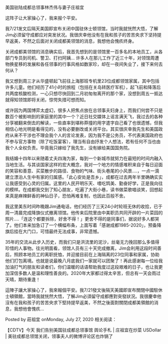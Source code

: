 美国驻陆成都总领事林杰伟与妻子庄祖宜

这阵子让大家操心了，我来报个平安。

我7/21发文后隔天美国即宣布关闭中国驻休士顿领馆，当时我就恍然大悟，了解Jim必须留守成都应对突发状况。我很庆幸他没有在我和孩子的苦苦央求下坚持提早返美，不然之后面对关闭成都美领馆的消息，我想他会愧疚终身。

关闭成都美领馆的消息确实后，我首先想到的是领馆里一百多名的本地员工，从各部门专员到司机、警卫、打扫阿姨&#8230; 许多人在那儿工作了近三十年，对领馆周遭物换星移的发展和各任领事的行事风格如数家珍，却在一夜间失业了，接下来何去何从？

我又想到周三才从华盛顿起飞前往上海那班专机里23位成都领馆家属，其中包括许多儿童。他们经历了41小时的旅程（包括在关岛转医疗军机），起飞前和降落后共两度核酸检测，一心只想尽快回到二月初匆匆离开的那个家，没想到周五一抵达就得知领馆即将关闭，惊愕失措可想而知。

或许因为两国博弈太虚幻，很多人把焦点放在总领事夫妇身上，而我们何尝不只是数百个被影响到的家庭里的其中一个？近日社交媒体上谣言满天飞，我过去的各种分享被翻来倒去的解读，一些直率到堪称莽撞的用字遣字自己看了也很遗憾，但我相信心地光明是看得见的，没有必要删改或关闭平台。其实很庆幸我先生和美国政府从来不干涉也不理会我个人的言论发表，因为我不是公务员，不代表美国政府也不参与官方事物（除了吃饭宴客），理当有自由抒发个人想法，若有任何不当也由我个人全权负责。毕竟我只嫁给了我先生，没有嫁给美国国务院。

我结婚十四年以来随着丈夫四海为家，每到一个新城市就努力在最短的时间内融入当地生活。与其谈国家这样的宏大概念，我对一个地方的情感堆积来自于每日迎面的笑容和善意、买菜散步的路径、食物的气味、街头巷尾的小风景&#8230;.，一点一滴建立漂泊人生中有家的归属感。「此心安处是吾乡」，成都在过去两年半里确确实实让我感受到心灵的归属。这里的人民开明乐天、嗜吃鸩美、勤奋好学，正是我向往的模样。在成都我交到了知心朋友，吃遍了大街小巷，读书做菜歌唱谈笑，回想起来真是麻辣鲜香的神仙日子，恐怕再难复制，也因此百般不舍。

我这里美东时间昨晚跟Jim通电话，他们经历了三天24小时轮班无休的收拾，已于周一清晨完成降旗仪式撤离领馆。他传来后院里由中美职员共同开辟的一片菜园的照片&#8230;.「连这个都要拆除，好舍不得！」更舍不得的是同事们，据说好多人都哭了。他们本来加急订了一个横幅布条，上面写着「感谢成都1985-2020」，预备降旗后挂在大门口，可惜最终无法成事，非常遗憾。

35年的交流从此步入历史，而我们只是洪流里的泥沙，丝毫无力挽回那么多值得珍惜的人事物。往光明面看，领馆人员有三十天完成撤离，Jim会利用这段时间善后，照顾本地员工的离职抚恤，并迎接目前在上海隔离的23位同事和家属，协助他们打包离境。也就是说最晚八月底我们一家就可以团聚了！再此感谢每一位给我加油打气的朋友和读者们，你们温暖的话语帮助我度过这段艰难的日子，也让我更加深信多数人是温和理性善良的。2020年大家都过得太辛苦，但总有一天会雨过天晴，期待重逢！  

這陣子讓大家操心了，我來報個平安。我7/21發文後隔天美國即宣布關閉中國駐休士頓領館，當時我就恍然大悟，了解Jim必須留守成都應對突發狀況。我很慶幸他沒有在我和孩子的苦苦央求下堅持提早返美，不然之後面對關閉成都美領館的消息，我想他會愧疚&#8230;

Posted by 莊祖宜 onMonday, July 27, 2020 相关阅读：

【CDTV】今天 我们告别美国驻成都总领事馆 舆论手札 | 庄祖宜在炒菜 USDollar | 美驻成都总领馆关闭，领事夫人的微博评论区也炸锅了 
